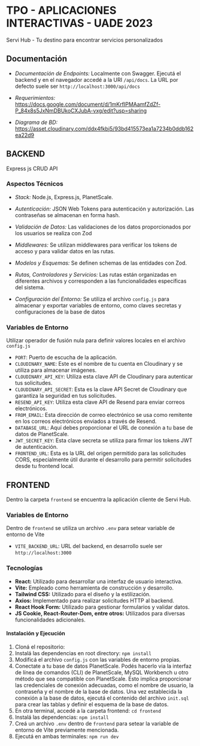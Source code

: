 # TPO - APLICACIONES INTERACTIVAS - UADE 2023

Servi Hub - Tu destino para encontrar servicios personalizados

## Documentación

- _Documentación de Endpoints:_ Localmente con Swagger. Ejecutá el backend y en el navegador accedé a la URI `/api/docs`. La URL por defecto suele ser `http://localhost:3000/api/docs`

- _Requerimientos:_ https://docs.google.com/document/d/1mKrfIPMAamfZdZf-P_84x8s5JxNmDBUkoCXJubA-vxg/edit?usp=sharing

- _Diagrama de BD:_ https://asset.cloudinary.com/ddx4fkbj5/93bd415573ea1a7234b0ddb162ea22d9

## BACKEND

Express js CRUD API

### Aspectos Técnicos

- _Stack:_ Node.js, Express.js, PlanetScale.

- _Autenticación:_ JSON Web Tokens para autenticación y autorización. Las contraseñas se almacenan en forma hash.

- _Validación de Datos:_ Las validaciones de los datos proporcionados por los usuarios se realiza con Zod

- _Middlewares:_ Se utilizan middlewares para verificar los tokens de acceso y para validar datos en las rutas.

- _Modelos y Esquemas:_ Se definen schemas de las entidades con Zod.

- _Rutas, Controladores y Servicios:_ Las rutas están organizadas en diferentes archivos y corresponden a las funcionalidades específicas del sistema.

- _Configuración del Entorno:_ Se utiliza el archivo `config.js` para almacenar y exportar variables de entorno, como claves secretas y configuraciones de la base de datos

### Variables de Entorno

Utilizar operador de fusión nula para definir valores locales en el archivo `config.js`

- `PORT`: Puerto de escucha de la aplicación.
- `CLOUDINARY_NAME`: Este es el nombre de tu cuenta en Cloudinary y se utiliza para almacenar imágenes.
- `CLOUDINARY_API_KEY`: Utiliza esta clave API de Cloudinary para autenticar tus solicitudes.
- `CLOUDINARY_API_SECRET`: Esta es la clave API Secret de Cloudinary que garantiza la seguridad en tus solicitudes.
- `RESEND_API_KEY`: Utiliza esta clave API de Resend para enviar correos electrónicos.
- `FROM_EMAIL`: Esta dirección de correo electrónico se usa como remitente en los correos electrónicos enviados a través de Resend.
- `DATABASE_URL`: Aquí debes proporcionar el URL de conexión a tu base de datos de PlanetScale.
- `JWT_SECRET_KEY`: Esta clave secreta se utiliza para firmar los tokens JWT de autenticación.
- `FRONTEND_URL`: Esta es la URL del origen permitido para las solicitudes CORS, especialmente útil durante el desarrollo para permitir solicitudes desde tu frontend local.

## FRONTEND

Dentro la carpeta `frontend` se encuentra la aplicación cliente de Servi Hub.

### Variables de Entorno

Dentro de `frontend` se utiliza un archivo `.env` para setear variable de entorno de Vite

- `VITE_BACKEND_URL`: URL del backend, en desarrollo suele ser `http://localhost:3000`

### Tecnologías

- **React:** Utilizado para desarrollar una interfaz de usuario interactiva.
- **Vite:** Empleado como herramienta de construcción y desarrollo.
- **Tailwind CSS:** Utilizado para el diseño y la estilización.
- **Axios:** Implementado para realizar solicitudes HTTP al backend.
- **React Hook Form:** Utilizado para gestionar formularios y validar datos.
- **JS Cookie, React-Router-Dom, entre otros:** Utilizados para diversas funcionalidades adicionales.

#### Instalación y Ejecución

1. Cloná el repositorio:
2. Instalá las dependencias en root directory: `npm install`
3. Modificá el archivo `config.js` con las variables de entorno propias.
4. Conectate a tu base de datos PlanetScale. Podés hacerlo via la interfaz de línea de comandos (CLI) de PlanetScale, MySQL Workbench u otro método que sea compatible con PlanetScale. Esto implica proporcionar las credenciales de conexión adecuadas, como el nombre de usuario, la contraseña y el nombre de la base de datos. Una vez establecida la conexión a la base de datos, ejecutá el contenido del archivo `init.sql` para crear las tablas y definir el esquema de la base de datos.  
5. En otra terminal, accedé a la carpeta frontend: `cd frontend`
6. Instalá las dependencias: `npm install`
7. Creá un archivo `.env` dentro de `frontend` para setear la variable de entorno de Vite previamente mencionada.
8. Ejecutá en ambas terminales: `npm run dev`
